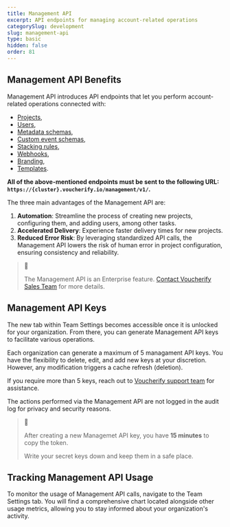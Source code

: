 ```yaml
---
title: Management API
excerpt: API endpoints for managing account-related operations
categorySlug: development
slug: management-api
type: basic
hidden: false
order: 81
---
```


## Management API Benefits

Management API introduces API endpoints that let you perform account-related operations connected with:
- [Projects](ref:create-project "Create Project"),
- [Users](ref:assign-user "Assign User"),
- [Metadata schemas](ref:create-metadata-schema "Create Metadata Schema"),
- [Custom event schemas](ref:create-custom-event-schema "Create Custom Event Schema"),
- [Stacking rules](ref:create-stacking-rules "Create Stacking Rules"),
- [Webhooks](ref:create-webhook "Create Webhook Configuration"),
- [Branding](ref:create-brand "Create Brand"),
- [Templates](ref:management-list-campaign-templates).

**All of the above-mentioned endpoints must be sent to the following URL: `https://{cluster}.voucherify.io/management/v1/`.**
 
The three main advantages of the Management API are:

1. **Automation**: Streamline the process of creating new projects, configuring them, and adding users, among other tasks.
2. **Accelerated Delivery**: Experience faster delivery times for new projects.
3. **Reduced Error Risk**: By leveraging standardized API calls, the Management API lowers the risk of human error in project configuration, ensuring consistency and reliability.

> 📘
>
> The Management API is an Enterprise feature. [Contact Voucherify Sales Team](https://www.voucherify.io/contact-sales "Contact Voucherify Sales") for more details.

## Management API Keys

The new tab within Team Settings becomes accessible once it is unlocked for your organization. From there, you can generate Management API keys to facilitate various operations.

Each organization can generate a maximum of 5 managament API keys. You have the flexibility to delete, edit, and add new keys at your discretion. However, any modification triggers a cache refresh (deletion).

If you require more than 5 keys, reach out to [Voucherify support team](https://www.voucherify.io/contact-support "Contact Voucherify support") for assistance.

The actions performed via the Management API are not logged in the audit log for privacy and security reasons.

> 🚧
>
> After creating a new Managemet API key, you have **15 minutes** to copy the token.
>
> Write your secret keys down and keep them in a safe place.

## Tracking Management API Usage

To monitor the usage of Management API calls, navigate to the Team Settings tab. You will find a comprehensive chart located alongside other usage metrics, allowing you to stay informed about your organization's activity.